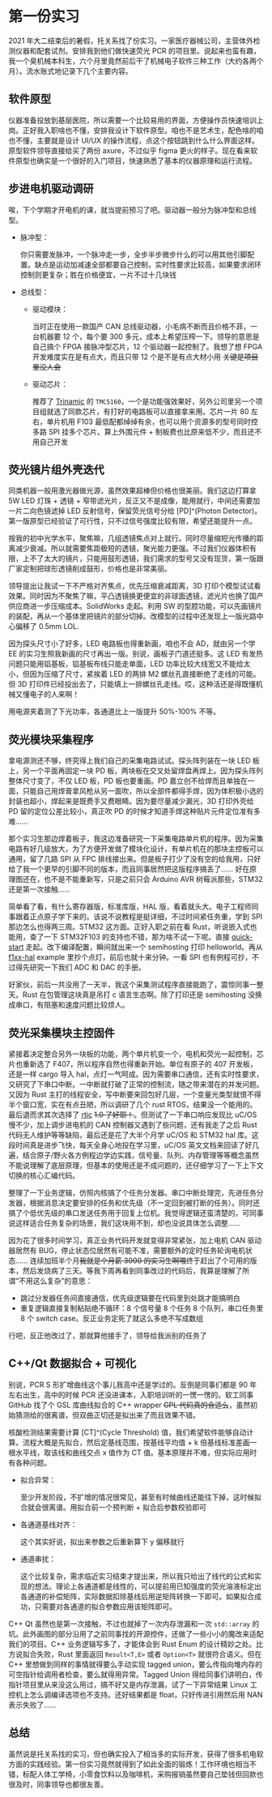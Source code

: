 # 第一份实习


2021 年大二结束后的暑假，托关系找了份实习。一家医疗器械公司，主营体外检测仪器和配套试剂。安排我到他们做快速荧光 PCR 的项目里。说起来也蛮有趣，我一个臭机械本科生，六个月里竟然前后干了机械电子软件三种工作（大约各两个月）。流水账式地记录下几个主要内容。

## 软件原型

仪器准备投放到基层医院，所以需要一个比较易用的界面，方便操作员快速培训上岗。正好我入职啥也不懂，安排我设计下软件原型。咱也不是艺术生，配色啥的咱也不懂，主要就是设计 UI/UX 的操作流程，点这个按钮跳到什么什么界面这样。原型软件领导直接给买了两份 axure，不过似乎 figma 更火的样子。现在看来软件原型也确实是一个很好的入门项目，快速熟悉了基本的仪器原理和运行流程。

## 步进电机驱动调研

唉，下个学期才开电机的课，就当提前预习了吧。驱动器一般分为脉冲型和总线型。

- 脉冲型：

  你只需要发脉冲，一个脉冲走一步，全步半步微步什么的可以用其他引脚配置。缺点是运动加减速全部都要自己控制，实时性要求比较高，如果要求闭环控制则更复杂；胜在价格便宜，一片不过十几块钱

- 总线型：

  - 驱动模块：

    当时正在使用一款国产 CAN 总线驱动器，小毛病不断而且价格不菲，一台机器要 12 个，每个要 300 多元，成本上希望压榨一下。领导的意思是自己搞个 FPGA 接脉冲型芯片，12 个驱动器一起控制了。我想了想 FPGA 开发难度实在是有点大，而且只带 12 个是不是有点大材小用 ~~关键是项目里没人会~~

  - 驱动芯片：

    推荐了 [Trinamic](https://www.trinamic.com/) 的 `TMC5160`，一个是功能强效果好，另外公司里另一个项目组就选了同款芯片，有打好的电路板可以直接拿来用。芯片一片 80 左右，单片机用 F103 最低配都绰绰有余，也可以用个资源多的型号同时控多路 SPI 挂多个芯片。算上外围元件 + 制板费也比原来低不少，而且还不用自己开发

## 荧光镜片组外壳迭代

同类机器一般用激光器做光源，虽然效果超棒但价格也很美丽。我们这边打算拿 5W LED 灯珠 + 透镜 + 窄带滤光片，反正又不是成像，能用就行，中间还需要加一片二向色镜滤掉 LED 反射信号，保留荧光信号分给 [PD]^(Photon Detector)。第一版原型已经验证了可行性，只不过信号强度比较有限，希望还能提升一点。

按我的初中光学水平，聚焦嘛，几组透镜焦点对上就行。同时尽量缩短光传播的距离减少衰减。所以就需要焦距极短的透镜，聚光能力更强。不过我们仪器体积有限，上不了太大的镜片，只能用鼓形透镜，我们需求的型号又没有现货，第一版跟厂家定制把球形透镜削成鼓形，价格也是非常美丽。

领导提出让我试一下不严格对齐焦点，优先压缩衰减距离，3D 打印个模型试试看效果。同时因为不聚焦了嘛，平凸透镜换更便宜的非球面透镜，滤光片也换了国产供应商进一步压缩成本。SolidWorks 走起。利用 SW 的型腔功能，可以先画镜片的装配，再从一个基体里把镜片的部分切掉。改模型的过程中还发现上一版光路中心偏移了 0.5mm LOL.

因为探头尺寸小了好多，LED 电路板也得重新画，咱也不会 AD，就由另一个学 EE 的实习生照我新画的尺寸再出一版。别说，画板子门道还挺多。这 LED 有发热问题只能用铝基板，铝基板布线只能走单面，LED 功率比较大线宽又不能给太小，但因为压缩了尺寸，紧挨着 LED 的两排 M2 螺丝孔直接断绝了走线的可能。但 3D 打印件已经投出去了，只能填上一排螺丝孔走线。哎，这种活还是得既懂机械又懂电子的人来啊！

用电源夹着测了下光功率，各通道比上一版提升 50%-100% 不等。

## 荧光模块采集程序

拿电源测还不够，终究得上我们自己的采集电路试试。探头阵列装在一块 LED 板上，另一个平面再固定一块 PD 板，两块板在交叉处留焊盘再焊上。因为探头阵列整体尺寸变了，不仅 LED 板，PD 板也要重画。PD 嘉立创不给焊而且单独在一面，只能自己用焊膏拿风枪从另一面吹，所以全部件都得手焊，因为体积极小选的封装也超小，焊起来是既费手又费眼睛。因为要尽量减少漏光，3D 打印外壳给 PD 留的定位公差比较小，真正吹 PD 的时候才知道手焊这种贴片元件定位准有多难……

那个实习生那边焊着板子，我这边准备研究一下采集电路单片机的程序。因为采集电路有好几级放大，为了方便开发做了模块化设计，有单片机在的那块主控板可以通用，留了几路 SPI 从 FPC 排线接出来。但是板子打少了没有空的给我用，只好给了我一个更早的引脚不同的版本，而且同事居然把这版程序搞丢了…… 好在原理图还在，也不是不能重新写，只是之前只会 Arduino AVR 树莓派那些，STM32 还是第一次接触……

简单看了看，有什么寄存器版，标准库版，HAL 版，看着就头大。电子工程师同事跟着正点原子学下来的。该说不说教程是挺详细，不过时间紧任务重，学到 SPI 那边怎么也得两三周。STM32 这方面。正好入职之前在看 Rust，听说嵌入式也能用，查了一下 STM32F103 的支持也不错，那为啥不试一下呢。直接 [quick-start](https://github.com/rust-embedded/cortex-m-quickstart) 走起。改下编译配置，瞬间就出来一个 semihosting 打印 helloworld。再从 [f1xx-hal](https://docs.rs/stm32f1xx-hal/latest/stm32f1xx_hal/) example 里抄个点灯，前后也就十来分钟。一看 SPI 也有例程可抄，不过得先研究一下我们 ADC 和 DAC 的手册。

好家伙，前后一共没用了一天半，我这个采集测试程序直接能跑了，震惊同事一整天。Rust 在包管理这块真是吊打 c 语言生态啊。除了打印还是 semihosting 没换成串口，有阻塞和速度问题比较烦人。

## 荧光采集模块主控固件

紧接着决定整合另外一块板的功能，两个单片机变一个，电机和荧光一起控制，芯片也重新选了 F407，所以程序自然也得重新开始。单位有原子的 407 开发板，还是一样 cargo 导入 hal，点灯一气呵成。因为需要串口通信，还有实时性要求，又研究了下串口中断。一中断就打破了正常的控制流，随之带来潜在的并发问题。又因为 Rust 主打的线程安全，写中断要来回包好几层，一个变量光类型就恨不得半个窗口宽，实在有点丑陋，所以调研了几个 rust RTOS，结果没一个能用的。最后退而求其次选择了 [rtic](https://crates.io/crates/cortex-m-rtic) ~~1.0 了好耶！~~。但测试了一下串口响应发现比 uC/OS 慢不少，加上调步进电机的 CAN 控制器又遇到了些问题，还有我走了之后 Rust 代码无人维护等等缺陷，最后还是花了大半个月学 uC/OS 和 STM32 hal 库。这段时间真是进步飞快，每天全身心地投在学习里，uC/OS 英文文档来回读了好几遍，结合原子/野火各方例程边学边实践，信号量、队列、内存管理等等概念虽然不能说理解了底层原理，但基本的使用还是不成问题的，还仔细学习了一下上下文切换的核心汇编代码。

整理了一下业务逻辑，仿照内核搞了个任务分发器。串口中断处理完，先进任务分发器，根据消息决定要安排的任务和优先级（不一定回到被打断的任务）。同时还搞了个低优先级的串口发送任务用于回复上位机。我觉得逻辑还蛮清楚的，可同事说这样适合任务复杂的场景，我们这块用不到，却也没说具体怎么调整……

因为花了很多时间学习，真正业务代码开发就变得非常紧张，加上电机 CAN 驱动器居然有 BUG，停止状态位居然有可能不准，需要额外的定时任务轮询电机状态…… 连续加班半个月~~我就是个月薪 3000 的实习生啊喂~~终于赶出了个可用的版本，然后发烧病了三天。等我下周再看到同事改过的代码后，我算是理解了所谓“不用这么复杂”的意思：

- 跳过分发器任务间直接通信，优先级逻辑要在代码里到处跳才能搞明白
- 重复逻辑直接复制粘贴绝不循环：8 个信号量 8 个任务 8 个队列，串口任务里 8 个 switch case。反正业务定死了就这么多绝不写成数组

行吧，反正他改过了，那就算他接手了，领导给我派别的任务了

## C++/Qt 数据拟合 + 可视化

别说，PCR S 形扩增曲线这个事儿我高中还是学过的。反倒是同事们都是 90 年左右出生，高中的时候 PCR 还没进课本，入职培训听的一愣一愣的。软工同事 GitHub 找了个 GSL 库曲线拟合的 C++ wrapper ~~GPL 代码真的合适么~~，虽然初始猜测给的很离谱，但双曲正切还是拟出来了而且效果不错。

核酸检测结果需要计算 [CT]^(Cycle Threshold) 值，我们希望软件能够自动计算。流程大概是先拟合，然后定基线范围，按基线平均值 + k 倍基线标准差画一根水平线，取该线和曲线交点 x 值作为 CT 值。基本原理并不难，但实际应用时有各种问题。

- 拟合异常：

  至少开发阶段，不扩增的情况很常见，甚至有时候曲线还能往下掉，这时候拟合就会很离谱。用拟合前一个预判断 + 拟合后参数校验即可

- 各通道基线对齐：

  这个其实好说，拟出来参数之后重新算下 y 偏移就行

- 通道串扰：

  这个比较复杂，需求临近实习结束才提出来，所以我只给出了线代的公式和实现的想法。理论上各通道都是线性的，可以提前用已知强度的荧光溶液标定出各通道的补偿矩阵，实际数据扣除基线后用逆矩阵转换一下即可。如果拟合成功，只需要对各通道的拟合参数应用该矩阵即可。

C++ Qt 虽然也是第一次接触，不过也就掉了一次内存泄漏和一次 `std::array` 的坑。此外画图的部分沿用了之前同事找的开源控件，还做了一些小小的魔改来适配我们的项目。C++ 业务逻辑写多了，才能体会到 Rust Enum 的设计精妙之处。比方说拟合失败，Rust 里面返回 `Result<T,E>` 或者 `Option<T>` 就很符合语义。但在 C++ 里想做到同样的事情就得要么手动实现 tagged union，要么传指向堆内存的可空指针给调用者检查，要么就得用异常。Tagged Union 得给同事们讲明白，传指针项目里从来没这么用过，搞不好又是内存泄漏，试了一下异常结果 Linux 工控机上怎么调编译选项也不支持。还好结果都是 float，只好传进引用然后用 NAN 表示失败了……

## 总结

虽然说是托关系找的实习，但也确实投入了相当多的实际开发，获得了很多机电软方面的实践经验。第一份实习竟然就得到了如此全面的锻炼！工作环境也相当不错，标配人体工学椅，小零食饮料以及咖啡机，采购报销虽然要自己垫钱但回款也很及时，同事领导也都很友善。

